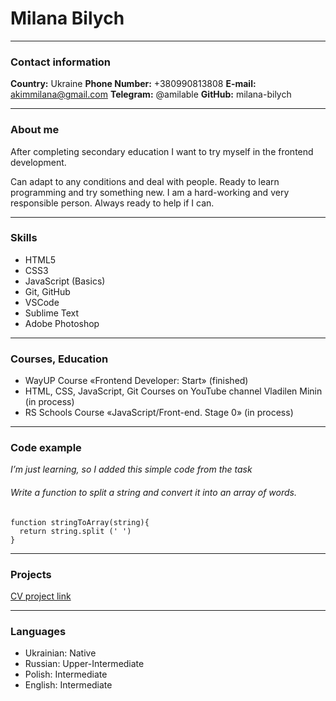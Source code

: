 # Milana Bilych

---
### Contact information
__Country:__ Ukraine
__Phone Number:__ +380990813808
__E-mail:__ akimmilana@gmail.com
__Telegram:__ @amilable
__GitHub:__ milana-bilych

---
### About me
<p> Аfter completing secondary education I want to try myself in the frontend development.  </p>
<p> Can adapt to any conditions and deal with people. Ready to learn programming and try something new. I am a hard-working and very responsible person. Always ready to help if I can. </p>

---
### Skills
* HTML5
* CSS3
* JavaScript (Basics)
* Git, GitHub
* VSCode
* Sublime Text
* Adobe Photoshop

---
### Courses, Education
* WayUP Course «Frontend Developer: Start» (finished)
* HTML, CSS, JavaScript, Git Courses on YouTube channel Vladilen Minin (in process)
* RS Schools Course «JavaScript/Front-end. Stage 0» (in process)

---
### Code example
_I’m just learning, so I added this simple code from the task_
###### Write a function to split a string and convert it into an array of words.
```
function stringToArray(string){
  return string.split (' ')
}
```

---
### Projects
[CV project link](https://milana-bilych.github.io/rsschool-cv/cv)

---
### Languages
* Ukrainian: Native 
* Russian: Upper-Intermediate
* Polish: Intermediate
* English: Intermediate